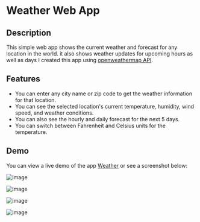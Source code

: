 # Weather Web App

## Description
This simple web app shows the current weather and forecast for any location in the world. 
it also shows weather updates for upcoming hours as well as days
I created this app using [openweathermap API](https://openweathermap.org/api).

## Features
- You can enter any city name or zip code to get the weather information for that location.
- You can see the selected location's current temperature, humidity, wind speed, and weather conditions.
- You can also see the hourly and daily forecast for the next 5 days.
- You can switch between Fahrenheit and Celsius units for the temperature.

## Demo
You can view a live demo of the app [Weather](https://weatherds.netlify.app/) or see a screenshot below:


![image](https://github.com/DalvinderSingh2022/Weather/assets/110463060/b05910ab-181a-4831-8ea0-b8af653a476d)

![image](https://github.com/DalvinderSingh2022/Weather/assets/110463060/d4736222-86de-4786-88e1-01be3d1f6eba)

![image](https://github.com/DalvinderSingh2022/Weather/assets/110463060/10b5ae80-09c0-4684-96cb-a2dd8a938efb)

![image](https://github.com/DalvinderSingh2022/Weather/assets/110463060/ba73732f-38c6-49c9-872b-3e82a643486c)
